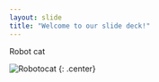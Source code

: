 ```yaml
---
layout: slide
title: "Welcome to our slide deck!"
---
```


Robot cat

![Robotocat](https://octodex.github.com/images/Robotocat.png)
{: .center}
